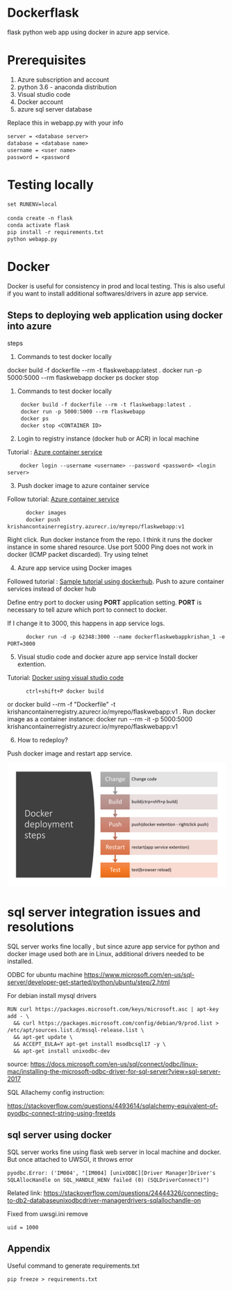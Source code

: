 # Dockerflask
flask python web app using docker in azure app service.

# Prerequisites

1. Azure subscription and account
2. python 3.6 -  anaconda distribution
3. Visual studio code
4. Docker account
5. azure sql server database

Replace this in webapp.py with your info


	server = <database server>
	database = <database name>
	username = <user name>
	password = <password

# Testing locally
	set RUNENV=local
	
	conda create -n flask
	conda activate flask
	pip install -r requirements.txt
	python webapp.py


# Docker

Docker is useful for consistency in prod and local testing.
This is also useful if you want to install additional softwares/drivers in azure app service.


## Steps to deploying web application using docker into azure


steps


  1. Commands to test docker locally


docker build -f dockerfile --rm -t flaskwebapp:latest .
docker run -p 5000:5000 --rm flaskwebapp
docker ps
docker stop <CONTAINER ID>

      
  1. Commands to test docker locally
  
          docker build -f dockerfile --rm -t flaskwebapp:latest .
          docker run -p 5000:5000 --rm flaskwebapp
          docker ps
          docker stop <CONTAINER ID>

  2. Login to registry instance (docker hub or ACR) in local machine

  Tutorial : [Azure container service]

      	docker login --username <username> --password <password> <login server>

  3. Push docker image to azure container service

  Follow tutorial: [Azure container service]

          docker images
          docker push krishancontainerregistry.azurecr.io/myrepo/flaskwebapp:v1

  Right click. Run docker instance from the repo. I think it runs the docker instance in some shared resource. Use port 5000
  Ping does not work in docker (ICMP packet discarded). Try using telnet

  4. Azure app service using Docker images

  Followed tutorial  : [Sample tutorial using dockerhub]. 
  Push to azure container services instead of docker hub

  Define entry port to docker using **PORT** application setting. **PORT** is necessary to tell azure which port to connect to docker. 
  
  If I change it to 3000, this happens in app service logs.

          docker run -d -p 62348:3000 --name dockerflaskwebappkrishan_1 -e PORT=3000

  5. Visual studio code and docker azure app service Install docker extention.

  Tutorial: [Docker using visual studio code]

          ctrl+shift+P docker build
  or
          docker build --rm -f "Dockerfile" -t krishancontainerregistry.azurecr.io/myrepo/flaskwebapp:v1 .
  Run docker image as a container instance:
          docker run --rm -it -p 5000:5000 krishancontainerregistry.azurecr.io/myrepo/flaskwebapp:v1

  6. How to redeploy?

  Push docker image and restart app service.

  ![alt text](images/dockerflow.png "Docker workflow")

# sql server integration issues and resolutions

SQL server works fine locally , but since azure app service for python and docker image used both are in Linux, additional drivers needed to be installed.

ODBC for ubuntu machine
https://www.microsoft.com/en-us/sql-server/developer-get-started/python/ubuntu/step/2.html

For debian 
install mysql drivers

    RUN curl https://packages.microsoft.com/keys/microsoft.asc | apt-key add - \
      && curl https://packages.microsoft.com/config/debian/9/prod.list > /etc/apt/sources.list.d/mssql-release.list \
      && apt-get update \
      && ACCEPT_EULA=Y apt-get install msodbcsql17 -y \
      && apt-get install unixodbc-dev

source:
https://docs.microsoft.com/en-us/sql/connect/odbc/linux-mac/installing-the-microsoft-odbc-driver-for-sql-server?view=sql-server-2017


SQL Allachemy config instruction:


https://stackoverflow.com/questions/4493614/sqlalchemy-equivalent-of-pyodbc-connect-string-using-freetds

## sql server using docker
SQL server works fine using flask web server in local machine and docker.
But once attached to UWSGI, it throws error

    pyodbc.Error: ('IM004', "[IM004] [unixODBC][Driver Manager]Driver's SQLAllocHandle on SQL_HANDLE_HENV failed (0) (SQLDriverConnect)")

Related link:
https://stackoverflow.com/questions/24444326/connecting-to-db2-databaseunixodbcdriver-managerdrivers-sqlallochandle-on


Fixed from uwsgi.ini remove

    uid = 1000



## Appendix
[Sample tutorial using dockerhub]: https://www.jamessturtevant.com/posts/Deploying-Python-Website-To-Azure-Web-with-Docker/

[Docker using visual studio code]: https://code.visualstudio.com/docs/python/tutorial-deploy-containers

[Azure container service]: https://docs.microsoft.com/en-us/azure/container-registry/container-registry-get-started-portal


[Flask in visual studio code]: https://code.visualstudio.com/docs/python/tutorial-flask

[Sqlserver flask source code]: https://github.com/krkusuk/flask-sqlserver/blob/master/baselinewebapp/application.py

Useful command to generate requirements.txt
	
    pip freeze > requirements.txt

[Useful tutorial for custom docker images in azure]: https://docs.microsoft.com/en-us/azure/app-service/containers/tutorial-custom-docker-image
